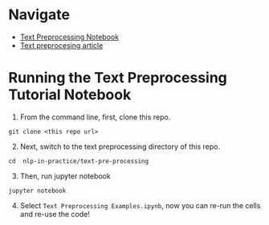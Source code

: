 # Navigate
- [Text Preprocessing Notebook](Text%20Preprocessing%20Examples.ipynb)
- [Text preprocesing article](http://kavita-ganesan.com/getting-started-with-text-preprocessing/#.XHa4-ZNKhuU)


# Running the Text Preprocessing Tutorial Notebook

1. From the command line, first, clone this repo.
```
git clone <this repo url>
```

2. Next, switch to the text preprocessing directory of this repo.
```
cd  nlp-in-practice/text-pre-processing
```

3. Then, run jupyter notebook
```
jupyter notebook
```
4. Select `Text Preprocessing Examples.ipynb`, now you can re-run the cells and re-use the code!
